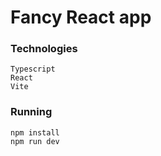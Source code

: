 # Fancy React app

### Technologies
```
Typescript
React
Vite
```

### Running
```
npm install
npm run dev
```
